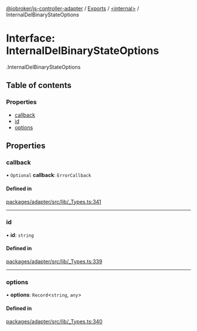 [@iobroker/js-controller-adapter](../README.md) / [Exports](../modules.md) / [<internal\>](../modules/internal_.md) / InternalDelBinaryStateOptions

# Interface: InternalDelBinaryStateOptions

[<internal>](../modules/internal_.md).InternalDelBinaryStateOptions

## Table of contents

### Properties

- [callback](internal_.InternalDelBinaryStateOptions.md#callback)
- [id](internal_.InternalDelBinaryStateOptions.md#id)
- [options](internal_.InternalDelBinaryStateOptions.md#options)

## Properties

### callback

• `Optional` **callback**: `ErrorCallback`

#### Defined in

[packages/adapter/src/lib/_Types.ts:341](https://github.com/ioBroker/ioBroker.js-controller/blob/7c11c7b9/packages/adapter/src/lib/_Types.ts#L341)

___

### id

• **id**: `string`

#### Defined in

[packages/adapter/src/lib/_Types.ts:339](https://github.com/ioBroker/ioBroker.js-controller/blob/7c11c7b9/packages/adapter/src/lib/_Types.ts#L339)

___

### options

• **options**: `Record`<`string`, `any`\>

#### Defined in

[packages/adapter/src/lib/_Types.ts:340](https://github.com/ioBroker/ioBroker.js-controller/blob/7c11c7b9/packages/adapter/src/lib/_Types.ts#L340)
